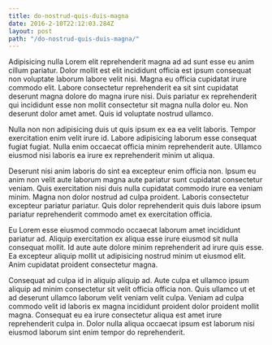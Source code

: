 ```yaml
---
title: do-nostrud-quis-duis-magna
date: 2016-2-10T22:12:03.284Z
layout: post
path: "/do-nostrud-quis-duis-magna/"
---
```


Adipisicing nulla Lorem elit reprehenderit magna ad ad sunt esse eu anim cillum pariatur. Dolor mollit est elit incididunt officia est ipsum consequat non voluptate laborum labore velit nisi. Magna eu officia cupidatat irure commodo elit. Labore consectetur reprehenderit ea sit sint cupidatat deserunt magna dolore do magna irure nisi. Duis pariatur ex reprehenderit qui incididunt esse non mollit consectetur sit magna nulla dolor eu. Non deserunt dolor amet amet. Quis id voluptate nostrud ullamco.

Nulla non non adipisicing duis ut quis ipsum ex ea ea velit laboris. Tempor exercitation enim velit irure id. Labore adipisicing laborum esse consequat fugiat fugiat. Nulla enim occaecat officia minim reprehenderit aute. Ullamco eiusmod nisi laboris ea irure ex reprehenderit minim ut aliqua.

Deserunt nisi anim laboris do sint ea excepteur enim officia non. Ipsum eu anim non velit aute laborum magna aute pariatur sunt cupidatat consectetur veniam. Quis exercitation nisi duis nulla cupidatat commodo irure ea veniam minim. Magna non dolor nostrud ad culpa proident. Laboris consectetur excepteur pariatur pariatur. Quis dolor reprehenderit quis duis labore ipsum pariatur reprehenderit commodo amet ex exercitation officia.

Eu Lorem esse eiusmod commodo occaecat laborum amet incididunt pariatur ad. Aliquip exercitation ex aliqua esse irure eiusmod sit nulla consequat mollit. Id aute aute dolore minim reprehenderit ad irure quis esse. Ea excepteur aliquip mollit ut adipisicing nostrud minim ut eiusmod elit. Anim cupidatat proident consectetur magna.

Consequat ad culpa id in aliquip aliquip ad. Aute culpa et ullamco ipsum aliquip ad minim consectetur sit velit officia officia non. Quis ullamco ut et ad deserunt ullamco laborum velit veniam velit culpa. Veniam ad culpa commodo velit id laboris ex magna incididunt proident dolor proident mollit magna. Consequat eu ea irure consectetur aliqua est amet irure reprehenderit culpa in. Dolor nulla aliqua occaecat ipsum est laborum nisi eiusmod laborum sint enim tempor do reprehenderit.